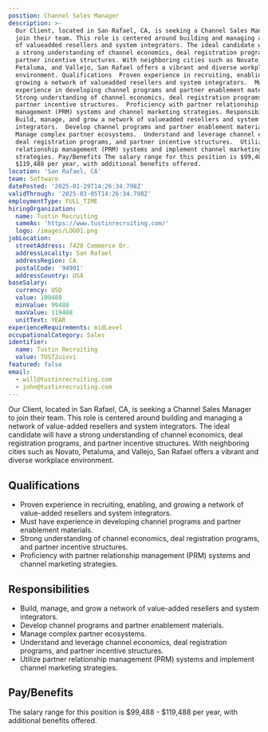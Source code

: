 ```yaml
---
position: Channel Sales Manager
description: >-
  Our Client, located in San Rafael, CA, is seeking a Channel Sales Manager to
  join their team. This role is centered around building and managing a network
  of valueadded resellers and system integrators. The ideal candidate will have
  a strong understanding of channel economics, deal registration programs, and
  partner incentive structures. With neighboring cities such as Novato,
  Petaluma, and Vallejo, San Rafael offers a vibrant and diverse workplace
  environment. Qualifications  Proven experience in recruiting, enabling, and
  growing a network of valueadded resellers and system integrators.  Must have
  experience in developing channel programs and partner enablement materials. 
  Strong understanding of channel economics, deal registration programs, and
  partner incentive structures.  Proficiency with partner relationship
  management (PRM) systems and channel marketing strategies. Responsibilities 
  Build, manage, and grow a network of valueadded resellers and system
  integrators.  Develop channel programs and partner enablement materials. 
  Manage complex partner ecosystems.  Understand and leverage channel economics,
  deal registration programs, and partner incentive structures.  Utilize partner
  relationship management (PRM) systems and implement channel marketing
  strategies. Pay/Benefits The salary range for this position is $99,488 
  $119,488 per year, with additional benefits offered.
location: 'San Rafael, CA'
team: Software
datePosted: '2025-01-29T14:26:34.798Z'
validThrough: '2025-03-05T14:26:34.798Z'
employmentType: FULL_TIME
hiringOrganization:
  name: Tustin Recruiting
  sameAs: 'https://www.tustinrecruiting.com/'
  logo: /images/LOGO1.png
jobLocation:
  streetAddress: 7428 Commerce Dr.
  addressLocality: San Rafael
  addressRegion: CA
  postalCode: '94901'
  addressCountry: USA
baseSalary:
  currency: USD
  value: 109488
  minValue: 99488
  maxValue: 119488
  unitText: YEAR
experienceRequirements: midLevel
occupationalCategory: Sales
identifier:
  name: Tustin Recruiting
  value: TUST2uivvi
featured: false
email:
  - will@tustinrecruiting.com
  - john@tustinrecruiting.com
---
```




Our Client, located in San Rafael, CA, is seeking a Channel Sales Manager to join their team. This role is centered around building and managing a network of value-added resellers and system integrators. The ideal candidate will have a strong understanding of channel economics, deal registration programs, and partner incentive structures. With neighboring cities such as Novato, Petaluma, and Vallejo, San Rafael offers a vibrant and diverse workplace environment.

## Qualifications

- Proven experience in recruiting, enabling, and growing a network of value-added resellers and system integrators.
- Must have experience in developing channel programs and partner enablement materials.
- Strong understanding of channel economics, deal registration programs, and partner incentive structures.
- Proficiency with partner relationship management (PRM) systems and channel marketing strategies.

## Responsibilities

- Build, manage, and grow a network of value-added resellers and system integrators.
- Develop channel programs and partner enablement materials.
- Manage complex partner ecosystems.
- Understand and leverage channel economics, deal registration programs, and partner incentive structures.
- Utilize partner relationship management (PRM) systems and implement channel marketing strategies.

## Pay/Benefits

The salary range for this position is $99,488 - $119,488 per year, with additional benefits offered.
